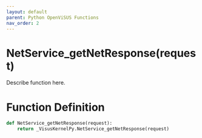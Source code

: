 ```yaml
---
layout: default
parent: Python OpenViSUS Functions
nav_order: 2
---
```


# NetService_getNetResponse(request)

Describe function here.

# Function Definition

```python
def NetService_getNetResponse(request):
    return _VisusKernelPy.NetService_getNetResponse(request)
```